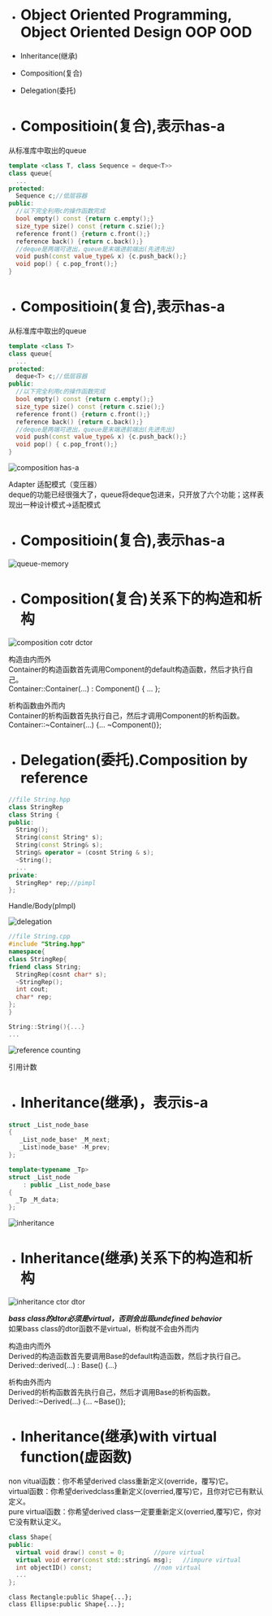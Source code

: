 - # Object Oriented Programming, Object Oriented Design OOP OOD
- Inheritance(继承)  
- Composition(复合)  
- Delegation(委托)  

- # Compositioin(复合),表示has-a
从标准库中取出的queue

```c++
template <class T, class Sequence = deque<T>>
class queue{
  ...
protected:
  Sequence c;//低层容器
public:
  //以下完全利用c的操作函数完成
  bool empty() const {return c.empty();}
  size_type size() const {return c.szie();}
  reference front() {return c.front();}
  reference back() {return c.back();}
  //deque是两端可进出，queue是末端进前端出(先进先出)
  void push(const value_type& x) {c.push_back();}
  void pop() { c.pop_front();}
}

```

- # Compositioin(复合),表示has-a
从标准库中取出的queue

```c++
template <class T>
class queue{
  ...
protected:
  deque<T> c;//低层容器
public:
  //以下完全利用c的操作函数完成
  bool empty() const {return c.empty();}
  size_type size() const {return c.szie();}
  reference front() {return c.front();}
  reference back() {return c.back();}
  //deque是两端可进出，queue是末端进前端出(先进先出)
  void push(const value_type& x) {c.push_back();}
  void pop() { c.pop_front();}
}

```
![composition has-a](https://github.com/havenow/my-C-plus-plus/blob/master/C%2B%2B%E9%9D%A2%E5%90%91%E5%AF%B9%E8%B1%A1%E5%BC%80%E5%8F%91/images/composition%20has-a.png)

Adapter 适配模式（变压器）  
deque的功能已经很强大了，queue将deque包进来，只开放了六个功能；这样表现出一种设计模式->适配模式   


- # Compositioin(复合),表示has-a
![queue-memory](https://github.com/havenow/my-C-plus-plus/blob/master/C%2B%2B%E9%9D%A2%E5%90%91%E5%AF%B9%E8%B1%A1%E5%BC%80%E5%8F%91/images/queue-memory.png)

- #  Composition(复合)关系下的构造和析构
![composition cotr dctor](https://github.com/havenow/my-C-plus-plus/blob/master/C%2B%2B%E9%9D%A2%E5%90%91%E5%AF%B9%E8%B1%A1%E5%BC%80%E5%8F%91/images/composition%20cotr%20dctor.png)

构造由内而外   
Container的构造函数首先调用Component的default构造函数，然后才执行自己。   
Container::Container(...) : Component() { ... };    

析构函数由外而内   
Container的析构函数首先执行自己，然后才调用Component的析构函数。   
Container::~Container(...) {... ~Component()};   

- # Delegation(委托).Composition by reference
```c++
//file String.hpp
class StringRep
class String {
public:
  String();
  String(const String* s);
  String(const String& s);
  String& operator = (cosnt String & s);
  ~String();
  ...
private:
  StringRep* rep;//pimpl
};

```
Handle/Body(pImpl)

![delegation](https://github.com/havenow/my-C-plus-plus/blob/master/C%2B%2B%E9%9D%A2%E5%90%91%E5%AF%B9%E8%B1%A1%E5%BC%80%E5%8F%91/images/delegation.png)

```c++
//file String.cpp
#include "String.hpp"
namespace{
class StringRep{
friend class String;
  StringRep(cosnt char* s);
  ~StringRep();
  int cout;
  char* rep;
};
}

String::String(){...}
...
```
![reference counting](https://github.com/havenow/my-C-plus-plus/blob/master/C%2B%2B%E9%9D%A2%E5%90%91%E5%AF%B9%E8%B1%A1%E5%BC%80%E5%8F%91/images/reference%20couting.png)

引用计数   


- # Inheritance(继承)，表示is-a
```c++
struct _List_node_base
{
   _List_node_base* _M_next;
   _List)node_base* -M_prev;
};

template<typename _Tp>
struct _List_node
    : public _List_node_base
{
  _Tp _M_data;
};
```
![inheritance](https://github.com/havenow/my-C-plus-plus/blob/master/C%2B%2B%E9%9D%A2%E5%90%91%E5%AF%B9%E8%B1%A1%E5%BC%80%E5%8F%91/images/inheritance.png)

- # Inheritance(继承)关系下的构造和析构
![inheritance ctor dtor](https://github.com/havenow/my-C-plus-plus/blob/master/C%2B%2B%E9%9D%A2%E5%90%91%E5%AF%B9%E8%B1%A1%E5%BC%80%E5%8F%91/images/inheritance%20ctor%20dtor.png)

***bass class的dtor必须是virtual，否则会出现undefined behavior***   
如果bass class的dtor函数不是virtual，析构就不会由外而内  

构造由内而外  
Derived的构造函数首先要调用Base的default构造函数，然后才执行自己。    
Derived::derived(...) : Base() {...}  

析构由外而内    
Derived的析构函数首先执行自己，然后才调用Base的析构函数。    
Derived::~Derived(...) {... ~Base()};  

- # Inheritance(继承)with virtual function(虚函数)  
non vitual函数：你不希望derived class重新定义(override，覆写)它。    
virtual函数：你希望derivedclass重新定义(overried,覆写)它，且你对它已有默认定义。    
pure virtual函数：你希望derived class一定要重新定义(overried,覆写)它，你对它没有默认定义。  
```c++
class Shape{
public:
  virtual void draw() const = 0;		//pure virtual
  virtual void error(const std::string& msg);	//impure virtual
  int objectID() const;			    	//non virtual
  ...
};
```

```
class Rectangle:public Shape{...};
class Ellipse:public Shape{...};
```



